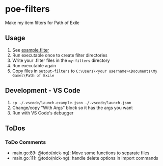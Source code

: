 # poe-filters
Make my item filters for Path of Exile

## Usage
1. See [example.filter](https://github.com/nick-ng/poe-filters/blob/main/my-filters/example.filter)
2. Run executable once to create filter directories
3. Write your .filter files in the `my-filters` directory
4. Run executable again
5. Copy files in `output-filters` to `C:\Users\<your username>\Documents\My Games\Path of Exile`

## Development - VS Code
1. `cp ./.vscode/launch.example.json ./.vscode/launch.json`
2. Change/copy "With Args" block so it has the args you want
3. Run with VS Code's debugger

## ToDos

### ToDo Comments

- main.go:89: @todo(nick-ng): Move some functions to separate files
- main.go:111: @todo(nick-ng): handle delete options in import commands
